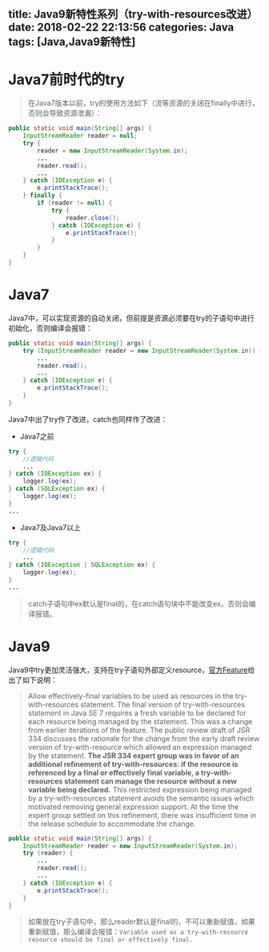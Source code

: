 title: Java9新特性系列（try-with-resources改进）
date: 2018-02-22 22:13:56
categories: Java
tags: [Java,Java9新特性]
---
# Java7前时代的try
>在Java7版本以前，try的使用方法如下（流等资源的关闭在finally中进行，否则会导致资源泄漏）：

```java
public static void main(String[] args) {
    InputStreamReader reader = null;
    try {
        reader = new InputStreamReader(System.in);
        ...
        reader.read();
        ...
    } catch (IOException e) {
        e.printStackTrace();
    } finally {
        if (reader != null) {
            try {
                reader.close();
            } catch (IOException e) {
                e.printStackTrace();
            }
        }
    }
}
```

# Java7
Java7中，可以实现资源的自动关闭，但前提是资源必须要在try的子语句中进行初始化，否则编译会报错：

```java
public static void main(String[] args) {
    try (InputStreamReader reader = new InputStreamReader(System.in)) {
        ...
        reader.read();
        ...
    } catch (IOException e) {
        e.printStackTrace();
    }
}
```
Java7中出了try作了改进，catch也同样作了改进：
+ Java7之前

```java
try {
    //逻辑代码
    ...
} catch (IOException ex) {
    logger.log(ex);
} catch (SQLException ex) {
    logger.log(ex);
}
...
```

+ Java7及Java7以上

```java
try {
    //逻辑代码
    ...
} catch (IOException | SQLException ex) {
    logger.log(ex);
}
...
```
>catch子语句中ex默认是final的，在catch语句块中不能改变ex，否则会编译报错。

<!--more-->

# Java9
Java9中try更加灵活强大，支持在try子语句外部定义resource，[官方Feature](http://openjdk.java.net/jeps/213)给出了如下说明：
>Allow effectively-final variables to be used as resources in the try-with-resources statement. The final version of try-with-resources statement in Java SE 7 requires a fresh variable to be declared for each resource being managed by the statement. This was a change from earlier iterations of the feature. The public review draft of JSR 334 discusses the rationale for the change from the early draft review version of try-with-resource which allowed an expression managed by the statement. **The JSR 334 expert group was in favor of an additional refinement of try-with-resources: if the resource is referenced by a final or effectively final variable, a try-with-resources statement can manage the resource without a new variable being declared.** This restricted expression being managed by a try-with-resources statement avoids the semantic issues which motivated removing general expression support. At the time the expert group settled on this refinement, there was insufficient time in the release schedule to accommodate the change.

```java
public static void main(String[] args) {
    InputStreamReader reader = new InputStreamReader(System.in);
    try (reader) {
        ...
        reader.read();
        ...
    } catch (IOException e) {
        e.printStackTrace();
    }
}
```

>如果放在try子语句中，那么reader默认是final的，不可以重新赋值，如果重新赋值，那么编译会报错：`Variable used as a try-with-resource resource should be final or effectively final.`